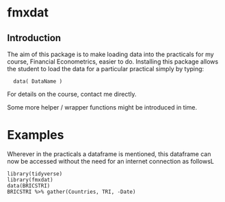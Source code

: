 fmxdat
======

Introduction
------------

The aim of this package is to make loading data into the practicals for
my course, Financial Econometrics, easier to do. Installing this package
allows the student to load the data for a particular practical simply by
typing:

      data( DataName )

For details on the course, contact me directly.

Some more helper / wrapper functions might be introduced in time.

Examples
========

Wherever in the practicals a dataframe is mentioned, this dataframe can
now be accessed without the need for an internet connection as followsL

    library(tidyverse)
    library(fmxdat)
    data(BRICSTRI)
    BRICSTRI %>% gather(Countries, TRI, -Date)

